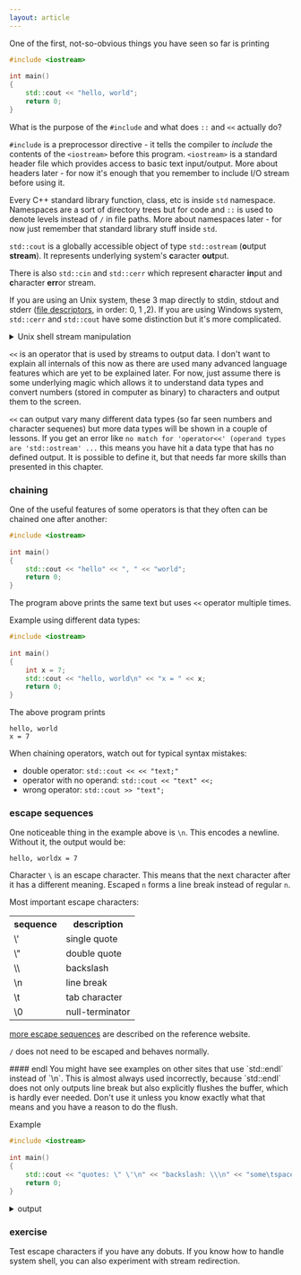 ```yaml
---
layout: article
---
```


One of the first, not-so-obvious things you have seen so far is printing

```c++
#include <iostream>
 
int main()
{
	std::cout << "hello, world";
	return 0;
}
```

What is the purpose of the `#include` and what does `::` and `<<` actually do?

`#include` is a preprocessor directive - it tells the compiler to *include* the contents of the `<iostream>` before this program. `<iostream>` is a standard header file which provides access to basic text input/output. More about headers later - for now it's enough that you remember to include I/O stream before using it.

Every C++ standard library function, class, etc is inside `std` namespace. Namespaces are a sort of directory trees but for code and `::` is used to denote levels instead of `/` in file paths. More about namespaces later - for now just remember that standard library stuff inside `std`.

`std::cout` is a globally accessible object of type `std::ostream` (**o**utput **stream**). It represents underlying system's **c**aracter **out**put.

There is also `std::cin` and `std::cerr` which represent **c**haracter **in**put and **c**haracter **err**or stream.

If you are using an Unix system, these 3 map directly to stdin, stdout and stderr ([file descriptors](https://en.wikipedia.org/wiki/File_descriptor), in order: 0, 1 ,2). If you are using Windows system, `std::cerr` and `std::cout` have some distinction but it's more complicated.

<details>
    <summary>Unix shell stream manipulation</summary>
    <p>Programs in C and C++ using different standard output streams will print to the screen the same way, but their content can be split by stream redirection - see [this SO question](https://stackoverflow.com/questions/818255/in-the-shell-what-does-21-mean). Eg by adding `1>/dev/null` you will see only error prints.</p>
</details>

`<<` is an operator that is used by streams to output data. I don't want to explain all internals of this now as there are used many advanced language features which are yet to be explained later. For now, just assume there is some underlying magic which allows it to understand data types and convert numbers (stored in computer as binary) to characters and output them to the screen.

`<<` can output vary many different data types (so far seen numbers and character sequenes) but more data types will be shown in a couple of lessons. If you get an error like `no match for 'operator<<' (operand types are 'std::ostream' ...` this means you have hit a data type that has no defined output. It is possible to define it, but that needs far more skills than presented in this chapter.

### chaining

One of the useful features of some operators is that they often can be chained one after another:

```c++
#include <iostream>
 
int main()
{
	std::cout << "hello" << ", " << "world";
	return 0;
}
```

The program above prints the same text but uses `<<` operator multiple times.

Example using different data types:

```c++
#include <iostream>
 
int main()
{
	int x = 7;
	std::cout << "hello, world\n" << "x = " << x;
	return 0;
}
```

The above program prints

```
hello, world
x = 7
```

When chaining operators, watch out for typical syntax mistakes:

- double operator: `std::cout << << "text;"`
- operator with no operand: `std::cout << "text" <<;`
- wrong operator: `std::cout >> "text";`

### escape sequences

One noticeable thing in the example above is `\n`. This encodes a newline. Without it, the output would be:

```
hello, worldx = 7
```

Character `\` is an escape character. This means that the next character after it has a different meaning. Escaped `n` forms a line break instead of regular `n`.

Most important escape characters:

<div class="table-responsive">
    <table class="table table-bordered table-dark">
        <tbody>
            <tr>
                <th>sequence</th>
                <th>description</th>
            </tr>
            <tr>
                <td>\'</td>
                <td>single quote</td>
            </tr>
            <tr>
                <td>\"</td>
                <td>double quote</td>
            </tr>
            <tr>
                <td>\\</td>
                <td>backslash</td>
            </tr>
            <tr>
                <td>\n</td>
                <td>line break</td>
            </tr>
            <tr>
                <td>\t</td>
                <td>tab character</td>
            </tr>
            <tr>
                <td>\0</td>
                <td>null-terminator</td>
            </tr>
        </tbody>
    </table>
</div>

[more escape sequences](http://en.cppreference.com/w/cpp/language/escape) are described on the reference website.

`/` does not need to be escaped and behaves normally.

<div class="note info">
#### endl
<i class="fas fa-info-circle"></i>
You might have see examples on other sites that use `std::endl` instead of `\n`. This is almost always used incorrectly, because `std::endl` does not only outputs line break but also explicitly flushes the buffer, which is hardly ever needed. Don't use it unless you know exactly what that means and you have a reason to do the flush.
</div>

Example

```c++
#include <iostream>
 
int main()
{
	std::cout << "quotes: \" \'\n" << "backslash: \\\n" << "some\tspaced\ttext";
	return 0;
}
```

<details>
<summary>output</summary>
<p>
```
quotes: " '
backslash: \
some	spaced	text
```
</p>
</details>

### exercise

Test escape characters if you have any dobuts. If you know how to handle system shell, you can also experiment with stream redirection.